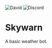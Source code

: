 ![David](https://img.shields.io/david/JGriffin34432/Skywarn.svg)
![Discord](https://img.shields.io/discord/355475139451682828.svg)
# Skywarn
A basic weather bot.
